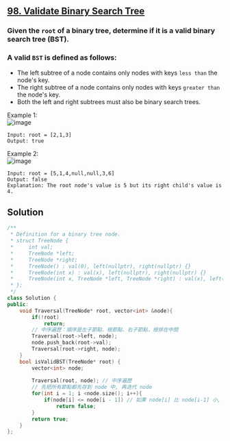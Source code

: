 ## [98. Validate Binary Search Tree](https://leetcode.com/problems/validate-binary-search-tree/)

### Given the `root` of a binary tree, determine if it is a valid binary search tree (BST).
### A valid `BST` is defined as follows:
 * The left subtree of a node contains only nodes with keys `less than` the node's key.
 * The right subtree of a node contains only nodes with keys `greater than` the node's key.
 * Both the left and right subtrees must also be binary search trees.


Example 1:  
![image](https://assets.leetcode.com/uploads/2020/12/01/tree1.jpg)  
```
Input: root = [2,1,3]
Output: true
```

Example 2:  
![image](https://assets.leetcode.com/uploads/2020/12/01/tree2.jpg)  
```
Input: root = [5,1,4,null,null,3,6]
Output: false
Explanation: The root node's value is 5 but its right child's value is 4.
```


## Solution
```c++
/**
 * Definition for a binary tree node.
 * struct TreeNode {
 *     int val;
 *     TreeNode *left;
 *     TreeNode *right;
 *     TreeNode() : val(0), left(nullptr), right(nullptr) {}
 *     TreeNode(int x) : val(x), left(nullptr), right(nullptr) {}
 *     TreeNode(int x, TreeNode *left, TreeNode *right) : val(x), left(left), right(right) {}
 * };
 */
class Solution {
public:
    void Traversal(TreeNode* root, vector<int> &node){
        if(!root)
            return;
        // 中序遍歷：順序是左子節點、根節點、右子節點，根排在中間
        Traversal(root->left, node);
        node.push_back(root->val);
        Traversal(root->right, node);
    }
    bool isValidBST(TreeNode* root) {
        vector<int> node;
        
        Traversal(root, node); // 中序遍歷
        // 先把所有節點都先存到 node 中, 再迭代 node 
        for(int i = 1; i <node.size(); i++){
            if(node[i] <= node[i - 1]) // 如果 node[i] 比 node[i-1] 小, 那二元樹就不成立
                return false;
        }
        return true;
    }
};
```
